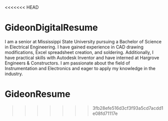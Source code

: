<<<<<<< HEAD
# GideonDigitalResume
I am a senior at Mississippi State University pursuing a Bachelor of Science in Electrical Engineering. I have gained experience in CAD drawing modifications, Excel spreadsheet creation, and soldering. Additionally, I have practical skills with Autodesk Inventor and have interned at Hargrove Engineers & Constructors. I am passionate about the field of Instrumentation and Electronics and eager to apply my knowledge in the industry.

# GideonResume
>>>>>>> 3fb28efe516d3cf3f93a5cd7acdd1e08fd71117e

